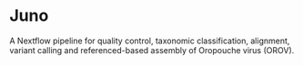 # Juno
A Nextflow pipeline for quality control, taxonomic classification, alignment, variant calling and referenced-based assembly of Oropouche virus (OROV). 
